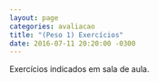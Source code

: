 ```yaml
---
layout: page
categories: avaliacao
title: "(Peso 1) Exercícios"
date: 2016-07-11 20:20:00 -0300
---
```


Exercícios indicados em sala de aula.